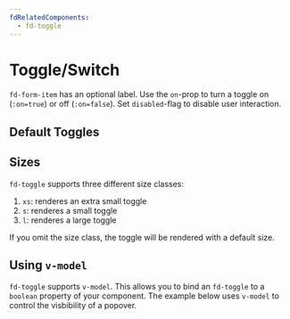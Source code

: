 ```yaml
---
fdRelatedComponents:
  - fd-toggle
---
```


# Toggle/Switch

`fd-form-item` has an optional label. Use the `on`-prop to turn a toggle on (`:on=true`) or off (`:on=false`). Set `disabled`-flag to disable user interaction.

## Default Toggles

<d-example name="default">
</d-example>

## Sizes

`fd-toggle` supports three different size classes:

1. `xs`: renderes an extra small toggle
2. `s`: renderes a small toggle
3. `l`: renderes a large toggle

If you omit the size class, the toggle will be rendered with a default size.

<d-example name="sizes">
</d-example>

## Using `v-model`

`fd-toggle` supports `v-model`. This allows you to bind an `fd-toggle` to a `boolean` property of your component. The example below uses `v-model` to control the visbibility of a popover.

<d-example name="v-model">
</d-example>
